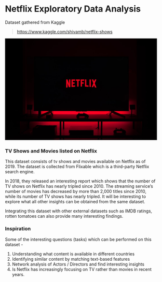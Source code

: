 # Netflix Exploratory Data Analysis
Dataset gathered from Kaggle
> https://www.kaggle.com/shivamb/netflix-shows

![netflix](img.jpeg)

### TV Shows and Movies listed on Netflix
This dataset consists of tv shows and movies available on Netflix as of 2019. The dataset is collected from Flixable which is a third-party Netflix search engine.

In 2018, they released an interesting report which shows that the number of TV shows on Netflix has nearly tripled since 2010. The streaming service’s number of movies has decreased by more than 2,000 titles since 2010, while its number of TV shows has nearly tripled. It will be interesting to explore what all other insights can be obtained from the same dataset.

Integrating this dataset with other external datasets such as IMDB ratings, rotten tomatoes can also provide many interesting findings.

### Inspiration
Some of the interesting questions (tasks) which can be performed on this dataset -

   1. Understanding what content is available in different countries
   2. Identifying similar content by matching text-based features
   3. Network analysis of Actors / Directors and find interesting insights
   4. Is Netflix has increasingly focusing on TV rather than movies in recent years.
